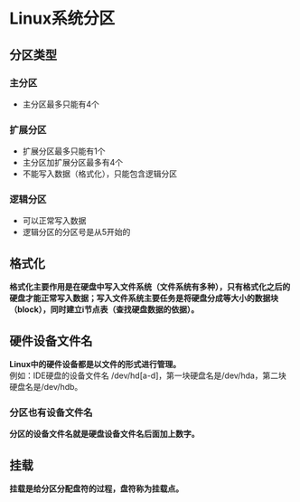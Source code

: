 # Linux系统分区
## 分区类型
### 主分区
- 主分区最多只能有4个

### 扩展分区
- 扩展分区最多只能有1个
- 主分区加扩展分区最多有4个
- 不能写入数据（格式化），只能包含逻辑分区

### 逻辑分区
- 可以正常写入数据
- 逻辑分区的分区号是从5开始的

## 格式化
**格式化主要作用是在硬盘中写入文件系统（文件系统有多种），只有格式化之后的硬盘才能正常写入数据；写入文件系统主要任务是将硬盘分成等大小的数据块（block），同时建立i节点表（查找硬盘数据的依据）。**

## 硬件设备文件名
**Linux中的硬件设备都是以文件的形式进行管理。** <br/>
例如：IDE硬盘的设备文件名 /dev/hd[a-d]，第一块硬盘名是/dev/hda，第二块硬盘名是/dev/hdb。

### 分区也有设备文件名
**分区的设备文件名就是硬盘设备文件名后面加上数字。**

## 挂载
**挂载是给分区分配盘符的过程，盘符称为挂载点。**